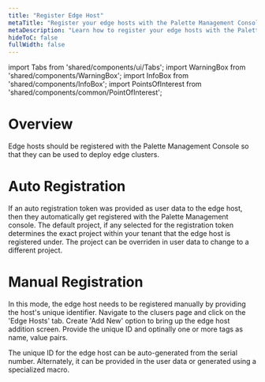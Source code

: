 ```yaml
---
title: "Register Edge Host"
metaTitle: "Register your edge hosts with the Palette Management Console"
metaDescription: "Learn how to register your edge hosts with the Palette Management Console"
hideToC: false
fullWidth: false
---
```


import Tabs from 'shared/components/ui/Tabs';
import WarningBox from 'shared/components/WarningBox';
import InfoBox from 'shared/components/InfoBox';
import PointsOfInterest from 'shared/components/common/PointOfInterest';

# Overview

Edge hosts should be registered with the Palette Management Console so that they can be used to deploy edge clusters.

# Auto Registration

If an auto registration token was provided as user data to the edge host, then they automatically get registered with the Palette Management console. The default project, if any selected for the registration token determines the exact project within your tenant that the edge host is registered under. The project can be overriden in user data to change to a different project.

# Manual Registration

In this mode, the edge host needs to be registered manually by providing the host's unique identifier. Navigate to the clusers page and click on the 'Edge Hosts' tab. Create 'Add New' option to bring up the edge host addition screen. Provide the unique ID and optinally one or more tags as name, value pairs.

The unique ID for the edge host can be auto-generated from the serial number. Alternately, it can be provided in the user data or generated using a specialized macro.

